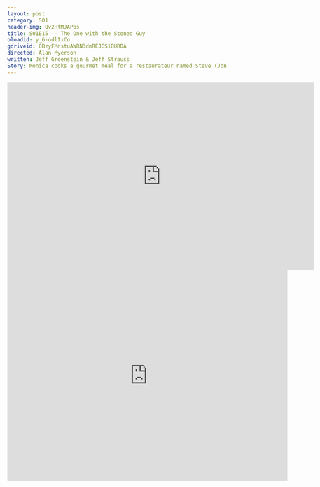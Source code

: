 ```yaml
---
layout: post 
category: S01 
header-img: Qv2HfMJAPps 
title: S01E15 -- The One with the Stoned Guy 
oloadid: y_6-odlIxCo 
gdriveid: 0BzyFMnstuAWRN3dmREJGS1BURDA
directed: Alan Myerson
written: Jeff Greenstein & Jeff Strauss
Story: Monica cooks a gourmet meal for a restaurateur named Steve (Jon Lovitz), who is looking for a new chef. Unfortunately, he's stoned and would just as well eat taco shells as her haute cuisine. After working as a data processing permanent temp for five years, Chandler gets promoted to data processing supervisor, then quits. He takes his job back when he is offered more money. Ross has a date with a beautiful colleague named Celia (Melora Hardin) and gives new meaning to the term "spanking the monkey," when he brings her back to his place to meet Marcel. Celia is willing to have sex with him, but only if he talks dirty to her which he cannot do so he asks Joey for help. 
--- 
```

<!--more--> 
<iframe src='https://openload.co/embed/y_6-odlIxCo/' width='700' height='430' frameborder='0' scrolling='no' allowfullscreen='allowfullscreen'></iframe> 
<iframe src='https://drive.google.com/file/d/0BzyFMnstuAWRN3dmREJGS1BURDA/preview' width='640' height='480' frameborder='0' scrolling='no' allowfullscreen='allowfullscreen'></iframe> 